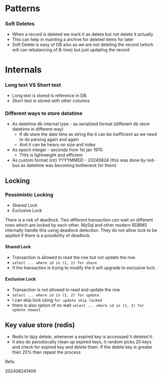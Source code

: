 # Patterns

### Soft Deletes
- When a record is deleted we mark it as delete but not delete it actually
- This can help in mainting a archive for deleted items for later
- Soft Delete is easy of DB also as we are not deleting the record (which will can rebalancing of B-tree) but just updating the record

# Internals

### Long text VS Short text
- Long text is stored is reference in DB.
- Short text is stored with other columns


### Different ways to store datatime
- As datetime db internal type - as serialized format (different db store datetime in different way)
    - If db store the date time as string the it can be inefficient as we need to do parsing again and again 
    - And it can be heavy on size and index
- As epoch integer - seconds from 1st jan 1970
    - THis is lightweight and efficient
- As custom format (int) YYYYMMDD - 20240824 (this was done by red-bus as datetime was becoming bottleneck for them)

## Locking

### Pessimistic Locking
- Shared Lock
- Exclusive Lock

There is a risk of deadlock. Two different transaction can wait on different rows which are locked by each other.
MySql and other modern RDBMS internally handle this using deadlock detection. They do not allow lock to be applied if there is a possibility of deadlock.

#### Shared Lock
- Transaction is allowed to read the row but not update the row.
- `select ... where id in (1, 2) for share`
- If the transaction is trying to modify the it will upgrade to exclusive lock.

#### Exclusive Lock
- Transaction is not allowed to read and update the row.
- `select ... where id in (1, 2) for update`
- I can skip lock using `for update skip locked`
- there is also option of no wait `select ... where id in (1, 2) for update nowait`

## Key value store (redis)
- Redis to lazy delete, whenever a expired key is accesssed it deleted it.
- It also do perodiocally clean up expired keys, it random picks 20 keys and check for expired key and delete them. If the delete key is greater then 25% then repeat the process


Refs: 


202408241409
